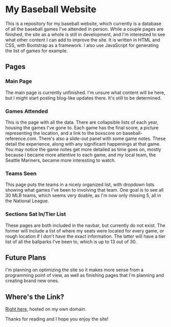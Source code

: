 # My Baseball Website

This is a repository for my baseball website, which currently is a database of all the baseball games I've attended in person. While a couple pages are finished, the site as a whole is still in development, and I'm interested to see what other content I can add to improve the site. It is written in HTML and CSS, with Bootstrap as a framework. I also use JavaScript for generating the list of games for example.

## Pages
### Main Page

The main page is currently unfinished. I'm unsure what content will be here, but I might start posting blog-like updates there. It's still to be determined.

### Games Attended

This is the page with all the data. There are collapsible lists of each year, housing the games I've gone to. Each game has the final score, a picture representing the location, and a link to the boxscore on baseball-reference.com. There's also a slide-out panel with some game notes. These detail the experience, along with any significant happenings at that game. You may notice the game notes get more detailed as time goes on, mostly because I became more attentive to each game, and my local team, the Seattle Mariners, became more interesting to watch.

### Teams Seen

This page puts the teams in a nicely organized list, with dropdown lists showing what games I've been to involving that team. One goal is to see all 30 MLB teams, which seems very doable, as I'm now only missing 5, all in the National League.

### Sections Sat In/Tier List

These pages are both included in the navbar, but currently do not exist. The former will include a list of where my seats were located for every game, or rough location if I don't have the exact information. The latter will have a tier list of all the ballparks I've been to, which is up to 13 out of 30.

## Future Plans

I'm planning on optimizing the site so it makes more sense from a programming point of view, as well as finishing pages that I'm planning and creating brand new ones.

## Where's the Link?

[Right here,](https://jsharpe.xyz) hosted on my own domain.

Thanks for reading and I hope you enjoy the site!
